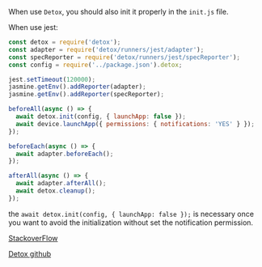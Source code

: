 When use `Detox`, you should also init it properly in the `init.js` file.

When use jest:

```js
const detox = require('detox');
const adapter = require('detox/runners/jest/adapter');
const specReporter = require('detox/runners/jest/specReporter');
const config = require('../package.json').detox;

jest.setTimeout(120000);
jasmine.getEnv().addReporter(adapter);
jasmine.getEnv().addReporter(specReporter);

beforeAll(async () => {
  await detox.init(config, { launchApp: false });
  await device.launchApp({ permissions: { notifications: 'YES' } });
});

beforeEach(async () => {
  await adapter.beforeEach();
});

afterAll(async () => {
  await adapter.afterAll();
  await detox.cleanup();
});
```

the `await detox.init(config, { launchApp: false });` is necessary once you want to avoid the initialization 
without set the notification permission.


[StackoverFlow](https://stackoverflow.com/questions/57057132/enable-notification-while-test-with-detox-isnt-working/57058153#57058153)

[Detox github](https://github.com/wix/Detox)
